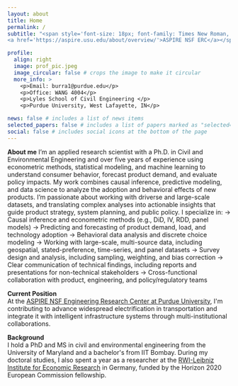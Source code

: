 ```yaml
---
layout: about
title: Home
permalink: /
subtitle: "<span style='font-size: 18px; font-family: Times New Roman, serif; '>Post-Doctoral Research Associate @  
<a href='https://aspire.usu.edu/about/overview/'>ASPIRE NSF ERC</a></span>"

profile:
  align: right
  image: prof_pic.jpeg
  image_circular: false # crops the image to make it circular
  more_info: >
    <p>Email: burra1@purdue.edu</p>
    <p>Office: WANG 4004</p>
    <p>Lyles School of Civil Engineering </p>
    <p>Purdue University, West Lafayette, IN</p>

news: false # includes a list of news items
selected_papers: false # includes a list of papers marked as "selected={true}"
social: false # includes social icons at the bottom of the page
---
```



**About me** 
I’m an applied research scientist with a Ph.D. in Civil and Environmental Engineering and over five years of experience using econometric methods, statistical modeling, and machine learning to understand consumer behavior, forecast product demand, and evaluate policy impacts. My work combines causal inference, predictive modeling, and data science to analyze the adoption and behavioral effects of new products. I’m passionate about working with driverse and large-scale datasets, and translating complex analyses into actionable insights that guide product strategy, system planning, and public policy. I specialize in:
  &rarr; Causal inference and econometric methods (e.g., DiD, IV, RDD, panel models)
  &rarr; Predicting and forecasting of product demand, load, and technology adoption
  &rarr; Behavioral data analysis and discrete choice modeling
  &rarr; Working with large-scale, multi-source data, including geospatial, stated-preference, time-series, and panel datasets
  &rarr; Survey design and analysis, including sampling, weighting, and bias correction 
  &rarr; Clear communication of technical findings, including reports and presentations for non-technical stakeholders
  &rarr; Cross-functional collaboration with product, engineering, and policy/regulatory teams


<!-- I am interested in multidisciplinary research that spans transportation, energy, and policy domains. My research centers around understanding how consumers and fleet operators adopt and use zero/low-carbon transportation technologies, respond to incentives, and the implications for effective energy and environmental policy. Using econometric techniques and data-driven models, I investigate:  
  &rarr; Electric vehicle market dynamics  
  &rarr; Infrastructure planning and utilization  
  &rarr; Evidence-based policy evaluation
 -->
**Current Position**   
At the [ASPIRE NSF Engineering Research Center at Purdue University](https://engineering.purdue.edu/ASPIRE), I'm contributing to advance widespread electrification in transportation and integrate it with intelligent infrastructure systems through multi-institutional collaborations.

**Background**   
I hold a PhD and MS in civil and environmental engineering from the University of Maryland and a bachelor's from IIT Bombay. During my doctoral studies, I also spent a year as a researcher at the [RWI-Leibniz Institute for Economic Research](https://www.rwi-essen.de/en/) in Germany, funded by the Horizon 2020 European Commission fellowship.

<!-- **Areas of Expertise and Interest:**  
  - Data-driven transportation systems modeling
  - Energy and environmental policy
  - Smart and resilient infrastructure systems 
  - Travel demand and behavior modeling
  - Zero/low carbon transportation technologies -->

<!-- 
Lavan is a Postdoctoral Research Associate in the Aspire Research Center at the Lyles School of Civil Engineering. His research focuses on analyzing consumer purchase decisions for new-vehicle technologies and driving behavior, with an eye towards informing effective design of energy policies. He has a strong interest in multidisciplinary research, particularly regarding how environmental policies and economic incentives influence vehicle choices, travel demand, and other transportation issues.
Lavan received his MS, PhD in civil and environmental engineering from the University of Maryland, and bachelor’s in civil engineering from the Indian Institute of Technology Bombay. During his doctoral studies, he also spent a year as a researcher at the RWI-Leibniz Institute for Economic Research in Germany, funded by a European Commission fellowship.

I'm a recent PhD graduate in Transportation Engineering passionate about using quantitative and statistical analysis to provide evidence-based solutions. I specialize in areas like causal inference, econometric and consumer behavior modeling, predictive modeling, demand forecasting, and policy evaluation.

My work focuses primarily on electric vehicle adoption—investigating the impact of charging infrastructure, shifts in consumer demand for electric cars, and their environmental benefits—often using engineering and econometric techniques. 

I have a keen interest in multidisciplinary research, particularly in addressing questions related to the effects of environmental policies and economic incentives for new technologies in transportation.  -->

<!-- This is some random text. Write your biography here. Tell the world about yourself. Link to your favorite [subreddit](http://reddit.com). You can put a picture in, too. The code is already in, just name your picture `prof_pic.jpg` and put it in the `img/` folder. -->

<!-- Put your address / P.O. box / other info right below your picture. You can also disable any of these elements by editing `profile` property of the YAML header of your `_pages/about.md`. Edit `_bibliography/papers.bib` and Jekyll will render your [publications page](/al-folio/publications/) automatically. -->

<!-- Link to your social media connections, too. This theme is set up to use [Font Awesome icons](https://fontawesome.com/) and [Academicons](https://jpswalsh.github.io/academicons/), like the ones below. Add your Facebook, Twitter, LinkedIn, Google Scholar, or just disable all of them. -->
